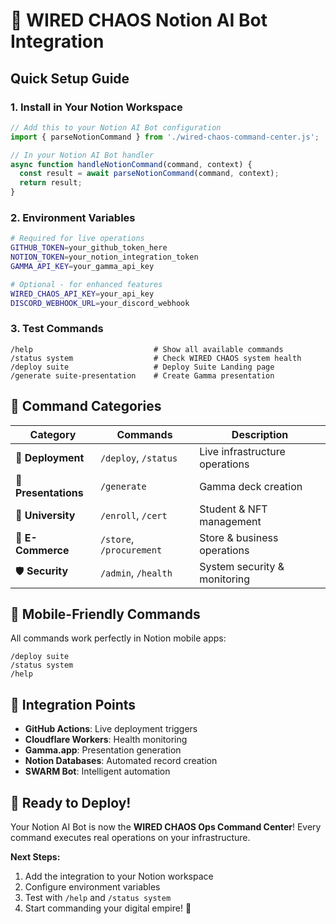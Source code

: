 # 🤖 WIRED CHAOS Notion AI Bot Integration

## Quick Setup Guide

### 1. Install in Your Notion Workspace

```javascript
// Add this to your Notion AI Bot configuration
import { parseNotionCommand } from './wired-chaos-command-center.js';

// In your Notion AI Bot handler
async function handleNotionCommand(command, context) {
  const result = await parseNotionCommand(command, context);
  return result;
}
```

### 2. Environment Variables

```bash
# Required for live operations
GITHUB_TOKEN=your_github_token_here
NOTION_TOKEN=your_notion_integration_token  
GAMMA_API_KEY=your_gamma_api_key

# Optional - for enhanced features
WIRED_CHAOS_API_KEY=your_api_key
DISCORD_WEBHOOK_URL=your_discord_webhook
```

### 3. Test Commands

```
/help                           # Show all available commands
/status system                  # Check WIRED CHAOS system health
/deploy suite                   # Deploy Suite Landing page
/generate suite-presentation    # Create Gamma presentation
```

## 🎯 Command Categories

| Category | Commands | Description |
|----------|----------|-------------|
| 🚀 **Deployment** | `/deploy`, `/status` | Live infrastructure operations |
| 🎨 **Presentations** | `/generate` | Gamma deck creation |
| 🏫 **University** | `/enroll`, `/cert` | Student & NFT management |
| 🛒 **E-Commerce** | `/store`, `/procurement` | Store & business operations |
| 🛡️ **Security** | `/admin`, `/health` | System security & monitoring |

## 📱 Mobile-Friendly Commands

All commands work perfectly in Notion mobile apps:

```
/deploy suite
/status system  
/help
```

## 🔗 Integration Points

- **GitHub Actions**: Live deployment triggers
- **Cloudflare Workers**: Health monitoring
- **Gamma.app**: Presentation generation
- **Notion Databases**: Automated record creation
- **SWARM Bot**: Intelligent automation

## 🎉 Ready to Deploy!

Your Notion AI Bot is now the **WIRED CHAOS Ops Command Center**! Every command executes real operations on your infrastructure.

**Next Steps:**
1. Add the integration to your Notion workspace
2. Configure environment variables
3. Test with `/help` and `/status system`
4. Start commanding your digital empire! 🚀